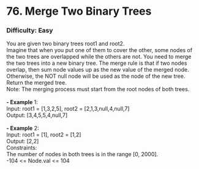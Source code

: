 # 76. Merge Two Binary Trees
### Difficulty: Easy
You are given two binary trees root1 and root2. <br/> Imagine that when you put one of them to cover the other, some nodes of the two trees are overlapped while the others are not. You need to merge the two trees into a new binary tree. The merge rule is that if two nodes overlap, then sum node values up as the new value of the merged node. Otherwise, the NOT null node will be used as the node of the new tree. <br/> Return the merged tree. <br/> Note: The merging process must start from the root nodes of both trees. <br/>   <br/><b>- Example</b> 1: <br/> Input: root1 = [1,3,2,5], root2 = [2,1,3,null,4,null,7] <br/> Output: [3,4,5,5,4,null,7] <br/> <br/><b>- Example</b> 2: <br/> Input: root1 = [1], root2 = [1,2] <br/> Output: [2,2] <br/>   Constraints: <br/> The number of nodes in both trees is in the range [0, 2000]. <br/> -104 <= Node.val <= 104